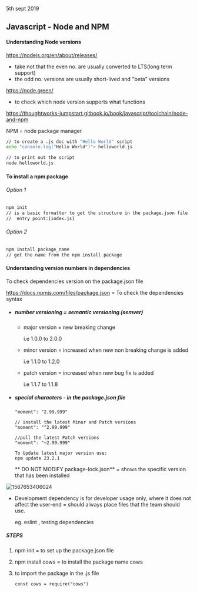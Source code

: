 5th sept 2019

## Javascript - Node and NPM

#### Understanding Node versions

https://nodejs.org/en/about/releases/

- take not that the even no. are usually converted to LTS(long term support)
- the odd no. versions are usually short-lived and "beta" versions

https://node.green/

- to check which node version supports what functions



https://thoughtworks-jumpstart.gitbook.io/book/javascript/toolchain/node-and-npm

NPM = node package manager

```bash
// to create a .js doc with "Hello World" script
echo "console.log("Hello World")"> helloworld.js

// to print out the script
node helloworld.js
```



#### To install a npm package

###### Option 1

```bash
npm init
// is a basic formatter to get the structure in the package.json file
//  entry point:(index.js)
```

###### Option 2

```bash
npm install package_name
// get the name from the npm install package
```



#### Understanding version numbers in dependencies

To check dependencies version on the package.json file

https://docs.npmjs.com/files/package.json = To check the dependencies syntax

- ##### number versioning = semantic versioning (semver)

  - major version = new breaking change 

    i.e 1.0.0 to 2.0.0

  - minor version = increased when new non breaking change is added

    i.e 1.1.0 to 1.2.0

  - patch version = increased when new bug fix is added

    i.e 1.1.7 to 1.1.8

    

- ##### special characters - in the package.json file

  ```
  "moment": "2.99.999"
  
  // install the latest Minor and Patch versions
  "moment": "^2.99.999"
  
  //pull the latest Patch versions
  "moment": "~2.99.999"
  
  To Update latest major version use:
  npm update 23.2.1
  ```

  ** DO NOT MODIFY package-lock.json** = shows the specific version that has been installed



![1567653406024](C:\Users\lisha\AppData\Roaming\Typora\typora-user-images\1567653406024.png)



- Development dependency is for developer usage only, where it does not affect the user-end = should always place files that the team should use. 

  eg. eslint , testing dependencies



##### STEPS

1. npm init = to set up the package.json file

2. npm install cows = to install the package name cows

3. to import the package in the .js file

   `const cows = require("cows")`